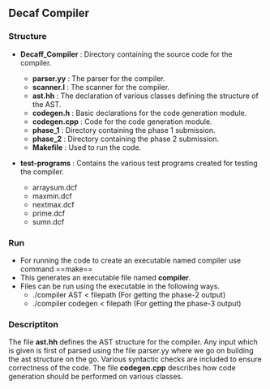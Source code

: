 ## Decaf Compiler

### Structure

* **Decaff_Compiler** : Directory containing the source code for the compiler.
    * **parser.yy** : The parser for the compiler.
    * **scanner.l** : The scanner for the compiler.
    * **ast.hh** : The declaration of various classes defining the structure of the AST.
    * **codegen.h** : Basic declarations for the code generation module.
    * **codegen.cpp** : Code for the code generation module.
    * **phase_1** : Directory containing the phase 1 submission.
    * **phase_2** : Directory containing the phase 2 submission.
    * **Makefile** : Used to run the code.

* **test-programs** : Contains the various test programs created for testing the compiler.
    *   arraysum.dcf
    *   maxmin.dcf
    *   nextmax.dcf
    *   prime.dcf
    *   sumn.dcf


### Run

* For running the code to create an executable named compiler use command ==make==
* This generates an executable file named **compiler**.
* Files can be run using the executable in the following ways.
    * ./compiler AST < filepath (For getting the phase-2 output)
    * ./compiler codegen < filepath (For getting the phase-3 output)

### Descriptiton
The file **ast.hh** defines the AST structure for the compiler. Any input which is given is first of parsed using the file parser.yy where we go on building the ast  structure on the go. Various syntactic checks are included to ensure correctness of the code.
The file **codegen.cpp** describes how code generation should be performed on various classes.
    

